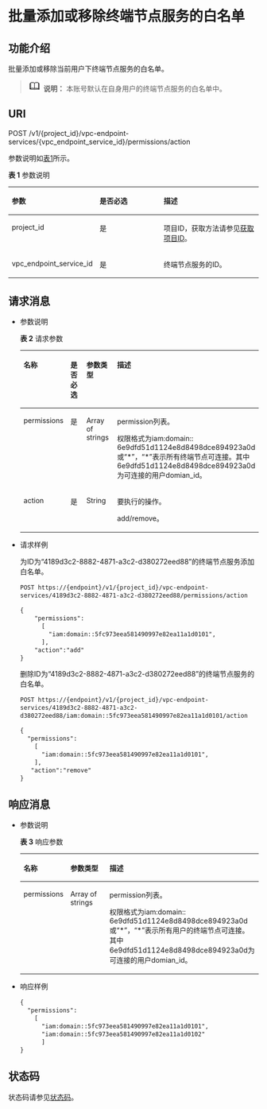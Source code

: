 # 批量添加或移除终端节点服务的白名单<a name="vpcep_06_0209"></a>

## 功能介绍<a name="section1779922"></a>

批量添加或移除当前用户下终端节点服务的白名单。

>![](public_sys-resources/icon-note.gif) **说明：** 
>本账号默认在自身用户的终端节点服务的白名单中。

## URI<a name="section16019298"></a>

POST /v1/\{project\_id\}/vpc-endpoint-services/\{vpc\_endpoint\_service\_id\}/permissions/action

参数说明如[表1](#table16108480)所示。

**表 1**  参数说明

<a name="table16108480"></a>
<table><thead align="left"><tr id="row34443075"><th class="cellrowborder" valign="top" width="32.65%" id="mcps1.2.4.1.1"><p id="p38425723"><a name="p38425723"></a><a name="p38425723"></a>参数</p>
</th>
<th class="cellrowborder" valign="top" width="26.529999999999998%" id="mcps1.2.4.1.2"><p id="p25475843"><a name="p25475843"></a><a name="p25475843"></a>是否必选</p>
</th>
<th class="cellrowborder" valign="top" width="40.82%" id="mcps1.2.4.1.3"><p id="p50277379"><a name="p50277379"></a><a name="p50277379"></a>描述</p>
</th>
</tr>
</thead>
<tbody><tr id="row45935908"><td class="cellrowborder" valign="top" width="32.65%" headers="mcps1.2.4.1.1 "><p id="p29821069"><a name="p29821069"></a><a name="p29821069"></a>project_id</p>
</td>
<td class="cellrowborder" valign="top" width="26.529999999999998%" headers="mcps1.2.4.1.2 "><p id="p66696423"><a name="p66696423"></a><a name="p66696423"></a>是</p>
</td>
<td class="cellrowborder" valign="top" width="40.82%" headers="mcps1.2.4.1.3 "><p id="p33701210"><a name="p33701210"></a><a name="p33701210"></a>项目ID，获取方法请参见<a href="获取项目ID.md">获取项目ID</a>。</p>
</td>
</tr>
<tr id="row34875436"><td class="cellrowborder" valign="top" width="32.65%" headers="mcps1.2.4.1.1 "><p id="p6338038"><a name="p6338038"></a><a name="p6338038"></a>vpc_endpoint_service_id</p>
</td>
<td class="cellrowborder" valign="top" width="26.529999999999998%" headers="mcps1.2.4.1.2 "><p id="p43619052"><a name="p43619052"></a><a name="p43619052"></a>是</p>
</td>
<td class="cellrowborder" valign="top" width="40.82%" headers="mcps1.2.4.1.3 "><p id="p43482360"><a name="p43482360"></a><a name="p43482360"></a>终端节点服务的ID。</p>
</td>
</tr>
</tbody>
</table>

## 请求消息<a name="section9955955"></a>

-   参数说明

    **表 2**  请求参数

    <a name="table10758598"></a>
    <table><thead align="left"><tr id="row52439445"><th class="cellrowborder" valign="top" width="14.66%" id="mcps1.2.5.1.1"><p id="p19736666"><a name="p19736666"></a><a name="p19736666"></a>名称</p>
    </th>
    <th class="cellrowborder" valign="top" width="11.27%" id="mcps1.2.5.1.2"><p id="p20637053172113"><a name="p20637053172113"></a><a name="p20637053172113"></a>是否必选</p>
    </th>
    <th class="cellrowborder" valign="top" width="15.75%" id="mcps1.2.5.1.3"><p id="p55166099"><a name="p55166099"></a><a name="p55166099"></a>参数类型</p>
    </th>
    <th class="cellrowborder" valign="top" width="58.32000000000001%" id="mcps1.2.5.1.4"><p id="p39269033"><a name="p39269033"></a><a name="p39269033"></a>描述</p>
    </th>
    </tr>
    </thead>
    <tbody><tr id="row26675075"><td class="cellrowborder" valign="top" width="14.66%" headers="mcps1.2.5.1.1 "><p id="p13197449"><a name="p13197449"></a><a name="p13197449"></a>permissions</p>
    </td>
    <td class="cellrowborder" valign="top" width="11.27%" headers="mcps1.2.5.1.2 "><p id="p176371453152114"><a name="p176371453152114"></a><a name="p176371453152114"></a>是</p>
    </td>
    <td class="cellrowborder" valign="top" width="15.75%" headers="mcps1.2.5.1.3 "><p id="p62360485"><a name="p62360485"></a><a name="p62360485"></a>Array of strings</p>
    </td>
    <td class="cellrowborder" valign="top" width="58.32000000000001%" headers="mcps1.2.5.1.4 "><p id="p18034492"><a name="p18034492"></a><a name="p18034492"></a>permission列表。</p>
    <p id="p397711547482"><a name="p397711547482"></a><a name="p397711547482"></a>权限格式为iam:domain:: 6e9dfd51d1124e8d8498dce894923a0d或“*”，“*”表示所有终端节点可连接。其中6e9dfd51d1124e8d8498dce894923a0d为可连接的用户domian_id。</p>
    </td>
    </tr>
    <tr id="row28092706"><td class="cellrowborder" valign="top" width="14.66%" headers="mcps1.2.5.1.1 "><p id="p60916736"><a name="p60916736"></a><a name="p60916736"></a>action</p>
    </td>
    <td class="cellrowborder" valign="top" width="11.27%" headers="mcps1.2.5.1.2 "><p id="p15637165313211"><a name="p15637165313211"></a><a name="p15637165313211"></a>是</p>
    </td>
    <td class="cellrowborder" valign="top" width="15.75%" headers="mcps1.2.5.1.3 "><p id="p35308558"><a name="p35308558"></a><a name="p35308558"></a>String</p>
    </td>
    <td class="cellrowborder" valign="top" width="58.32000000000001%" headers="mcps1.2.5.1.4 "><p id="p183695194593"><a name="p183695194593"></a><a name="p183695194593"></a>要执行的操作。</p>
    <p id="p41420916"><a name="p41420916"></a><a name="p41420916"></a>add/remove。</p>
    </td>
    </tr>
    </tbody>
    </table>

-   请求样例

    为ID为“4189d3c2-8882-4871-a3c2-d380272eed88”的终端节点服务添加白名单。

    ```
    POST https://{endpoint}/v1/{project_id}/vpc-endpoint-services/4189d3c2-8882-4871-a3c2-d380272eed88/permissions/action
    ```

    ```
    {
        "permissions":
          [
            "iam:domain::5fc973eea581490997e82ea11a1d0101",
          ],
        "action":"add"
    } 
    ```

    删除ID为“4189d3c2-8882-4871-a3c2-d380272eed88”的终端节点服务的白名单。

    ```
    POST https://{endpoint}/v1/{project_id}/vpc-endpoint-services/4189d3c2-8882-4871-a3c2-d380272eed88/iam:domain::5fc973eea581490997e82ea11a1d0101/action
    ```

    ```
    {
      "permissions":
        [
          "iam:domain::5fc973eea581490997e82ea11a1d0101",
        ],
       "action":"remove"
    }
    ```


## 响应消息<a name="section1126021"></a>

-   参数说明

    **表 3**  响应参数

    <a name="table29718523"></a>
    <table><thead align="left"><tr id="row41415880"><th class="cellrowborder" valign="top" width="16.711671167116712%" id="mcps1.2.4.1.1"><p id="p66352009"><a name="p66352009"></a><a name="p66352009"></a>名称</p>
    </th>
    <th class="cellrowborder" valign="top" width="18.061806180618063%" id="mcps1.2.4.1.2"><p id="p5803687"><a name="p5803687"></a><a name="p5803687"></a>参数类型</p>
    </th>
    <th class="cellrowborder" valign="top" width="65.22652265226523%" id="mcps1.2.4.1.3"><p id="p336649"><a name="p336649"></a><a name="p336649"></a>描述</p>
    </th>
    </tr>
    </thead>
    <tbody><tr id="row27268632"><td class="cellrowborder" valign="top" width="16.711671167116712%" headers="mcps1.2.4.1.1 "><p id="p61275579"><a name="p61275579"></a><a name="p61275579"></a>permissions</p>
    </td>
    <td class="cellrowborder" valign="top" width="18.061806180618063%" headers="mcps1.2.4.1.2 "><p id="p04210448589"><a name="p04210448589"></a><a name="p04210448589"></a>Array of strings</p>
    </td>
    <td class="cellrowborder" valign="top" width="65.22652265226523%" headers="mcps1.2.4.1.3 "><p id="p8301318441"><a name="p8301318441"></a><a name="p8301318441"></a>permission列表。</p>
    <p id="p12963317204216"><a name="p12963317204216"></a><a name="p12963317204216"></a>权限格式为iam:domain:: 6e9dfd51d1124e8d8498dce894923a0d或“*”，“*”表示所有用户的终端节点可连接。其中6e9dfd51d1124e8d8498dce894923a0d为可连接的用户domian_id。</p>
    </td>
    </tr>
    </tbody>
    </table>


-   响应样例

    ```
    {
      "permissions":
        [
          "iam:domain::5fc973eea581490997e82ea11a1d0101",
          "iam:domain::5fc973eea581490997e82ea11a1d0102"
          ]
    }
    ```


## 状态码<a name="section24098863"></a>

状态码请参见[状态码](状态码.md)。

